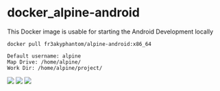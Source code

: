 # docker_alpine-android
This Docker image is usable for starting the Android Development locally

```shell
docker pull fr3akyphantom/alpine-android:x86_64
```
```
Default username: alpine
Map Drive: /home/alpine/
Work Dir: /home/alpine/project/
```

[![](https://images.microbadger.com/badges/image/fr3akyphantom/alpine-android:x86_64.svg)](https://microbadger.com/images/fr3akyphantom/alpine-android:x86_64 "Get your own image badge on microbadger.com")
[![](https://images.microbadger.com/badges/version/fr3akyphantom/alpine-android:x86_64.svg)](https://microbadger.com/images/fr3akyphantom/alpine-android:x86_64 "Get your own version badge on microbadger.com")
[![](https://images.microbadger.com/badges/commit/fr3akyphantom/alpine-android:x86_64.svg)](https://microbadger.com/images/fr3akyphantom/alpine-android:x86_64 "Get your own commit badge on microbadger.com")
